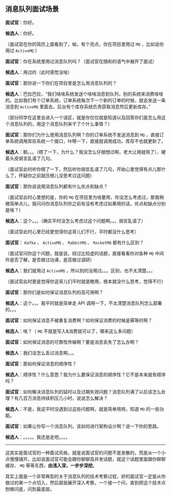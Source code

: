 ## 消息队列面试场景

**面试官**：你好。

**候选人**：你好。

（面试官在你的简历上面看到了，呦，有个亮点，你在项目里用过 `MQ` ，比如说你用过 `ActiveMQ` ）

**面试官**：你在系统里用过消息队列吗？（面试官在随和的语气中展开了面试）

**候选人**：用过的（此时感觉没啥）

**面试官**：那你说一下你们在项目里是怎么用消息队列的？

**候选人**：巴拉巴拉，“我们啥啥系统发送个啥啥消息到队列，别的系统来消费啥啥的。比如我们有个订单系统，订单系统每次下一个新的订单的时候，就会发送一条消息到 `ActiveMQ` 里面去，后台有个库存系统负责获取消息然后更新库存。”

（部分同学在这里会进入一个误区，就是你仅仅就是知道以及回答你们是怎么用这个消息队列的，用这个消息队列来干了个什么事情？）

**面试官**：那你们为什么使用消息队列啊？你的订单系统不发送消息到 `MQ` ，直接订单系统调用库存系统一个接口，咔嚓一下，直接就调用成功，库存不也就更新了。

**候选人**：额。。。（楞了一下，为什么？我没怎么仔细想过啊，老大让用就用了），硬着头皮胡言乱语了几句。

（面试官此时听你楞了一下，然后听你胡言乱语了几句，开始心里觉得有点儿那什么了，怀疑你之前就压根儿没思考过这问题）

**面试官**：那你说说用消息队列都有什么优点和缺点？

（面试官此时心里想的是，你的 `MQ` 在项目里为啥要用，你没怎么考虑过，那我稍微简单点儿，我问问你消息队列你之前有没有考虑过如果用的话，优点和缺点分别是啥？）

**候选人**：这个。。。（确实平时没怎么考虑过这个问题啊。。。胡言乱语了）

（面试官此时心里已经更觉得你这哥儿们不行，平时都没什么思考）

**面试官**： `Kafka` 、 `ActiveMQ` 、 `RabbitMQ` 、 `RocketMQ` 都有什么区别？

（面试官问你这个问题，就是说，绕过比较虚的话题，直接看看你对各种 `MQ` 中间件是否了解，是否做过功课，是否做过调研）

**候选人**：我们就用过 `ActiveMQ` ，所以别的没用过。。。区别，也不太清楚。。。

（面试官此时更是觉得你这哥儿们平时就是瞎用，根本就没什么思考，觉得不行）

**面试官**：那你们是如何保证消息队列的高可用啊？

**候选人**：这个。。。我平时就是简单走 API 调用一下，不太清楚消息队列怎么部署的。。。

**面试官**：如何保证消息不被重复消费啊？如何保证消费的时候是幂等的啊？

**候选人**：啥？（ `MQ` 不就是写入&消费就可以了，哪来这么多问题）

**面试官**：如何保证消息的可靠性传输啊？要是消息丢失了怎么办啊？

**候选人**：我们没怎么丢过消息啊。。。

**面试官**：那如何保证消息的顺序性？

**候选人**：顺序性？什么意思？我为什么要保证消息的顺序性？它不是本来就有顺序吗？

**面试官**：如何解决消息队列的延时以及过期失效问题？消息队列满了以后该怎么处理？有几百万消息持续积压几小时，说说怎么解决？

**候选人**：不是，我这平时没遇到过这些问题啊，就是简单用用，知道 `MQ` 的一些功能。

**面试官**：如果让你写一个消息队列，该如何进行架构设计啊？说一下你的思路。

**候选人**：。。。。。我还是走吧。。。。

---

这其实是面试官的一种面试风格，就是说面试官的问题不是发散的，而是从一个小点慢慢铺开。比如说面试官可能会跟你聊聊高并发话题，就这个话题里面跟你聊聊缓存、 `MQ` 等等东西，**由浅入深，一步步深挖**。

其实上面是一个非常典型的关于消息队列的技术考察过程，好的面试官一定是从你做过的某一个点切入，然后层层展开深入考察，一个接一个问，直到把这个技术点刨根问底，问到最底层。
